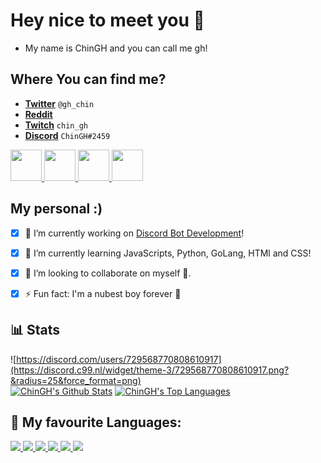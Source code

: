 # Hey nice to meet you 👋
- My name is ChinGH and you can call me gh!

## Where You can find me?

- [**Twitter**](https://twitter.com/gh_chin) `@gh_chin`
- [**Reddit**](https://www.reddit.com/user/ChinGH_BS) 
- [**Twitch**](https://www.twitch.tv/chingh_yt) `chin_gh`
- [**Discord**](https://discord.gg/ZaExNbkjPt) `ChinGH#2459`

<p align="left"> 
    <a href="https://twitter.com/gh_chin" target="_blank"> <img src="https://user-images.githubusercontent.com/86087456/179264543-2d8063ec-7f89-49c9-b8d2-9a35fa552d8b.png" width="50" height="50"/> </a>
    <a href="https://www.reddit.com/user/ChinGH_BS" target="_blank"> <img src="https://user-images.githubusercontent.com/86087456/179264702-da1113de-f876-4a6d-9110-13f4e9354740.png" width="50" height="50"/> </a> 
    <a href="https://www.twitch.tv/chingh_yt" target="_blank"> <img src="https://user-images.githubusercontent.com/86087456/179264865-227b3be4-7198-484e-a72b-46a8720a6949.png" width="50" height="50"/> </a> 
    <a href="https://discord.gg/hVBR4DVd" target="_blank"> <img src="https://user-images.githubusercontent.com/86087456/179265044-4f59ea28-90dd-46c4-a465-b6125fbdbad2.png" width="50" height="50"/> </a>       
</p>

## My personal :)

- [x] 🔭 I’m currently working on [Discord Bot Development](https://discord.com/developers/applications)!

- [x] 🌱 I’m currently learning JavaScripts, Python, GoLang, HTMl and CSS!

- [x] 👯 I’m looking to collaborate on myself 🤡.

- [x] ⚡ Fun fact: I'm a nubest boy forever 💪 

## 📊 Stats
![https://discord.com/users/729568770808610917](https://discord.c99.nl/widget/theme-3/729568770808610917.png?&radius=25&force_format=png)
  <br/>
    <a href="https://github.com/chingh1123/github-readme-stats"><img alt="ChinGH's Github Stats" src="https://github-readme-stats.vercel.app/api?username=chingh1123&show_icons=true&count_private=true&theme=react&hide_border=true&bg_color=0D1117" /></a>
  <a href="https://github.com/chingh1123/github-readme-stats"><img alt="ChinGH's Top Languages" src="https://github-readme-stats.vercel.app/api/top-langs/?username=chingh1123&langs_count=8&count_private=true&layout=compact&theme=react&hide_border=true&bg_color=0D1117" /></a>
  <br/>
  
## 🚀 My favourite Languages:

<p align="left"> 
    <a href="https://www.java.com" target="_blank"> <img src="https://img.icons8.com/color/48/000000/java-coffee-cup-logo.png"/> </a>
    <a href="https://developer.mozilla.org/en-US/docs/Web/JavaScript" target="_blank"> <img src="https://img.icons8.com/color/48/000000/javascript.png"/> </a> 
    <a href="https://www.w3.org/html/" target="_blank"> <img src="https://img.icons8.com/color/48/000000/html-5.png"/> </a> 
    <a href="https://www.w3schools.com/css/" target="_blank"> <img src="https://img.icons8.com/color/48/000000/css3.png"/> </a> 
    <a href="https://www.python.org" target="_blank"> <img src="https://img.icons8.com/color/48/000000/python.png"/> </a> 
    <a style="padding-right:8px;" href="https://go.dev/" target="_blank"> <img src="https://img.icons8.com/color/48/000000/golang.png"/> </a>      
</p>
